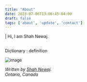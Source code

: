 ```yaml
---
title: "About"
date: 2023-07-06T13:06:45-04:00
draft: false
tags: ['about', 'update', 'contact']
---
```


| Hi, I am Shah Newaj.

<br>
Dictionary
: definition

![image](/images/site/profile.jpg)


<address>
Written by <a href="mailto:newaj@proton.me">Shah Newaj</a>.<br>
Ontario, Canada
</address>